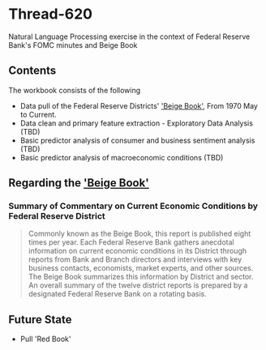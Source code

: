 # Thread-620
Natural Language Processing exercise in the context of Federal Reserve Bank's FOMC minutes and Beige Book

## Contents
The workbook consists of the following
* Data pull of the Federal Reserve Districts' ['Beige Book'](https://www.federalreserve.gov/monetarypolicy/beige-book-default.htm), From 1970 May to Current.
* Data clean and primary feature extraction - Exploratory Data Analysis (TBD)
* Basic predictor analysis of consumer and business sentiment analysis (TBD)
* Basic predictor analysis of macroeconomic conditions (TBD)

## Regarding the ['Beige Book'](https://www.federalreserve.gov/monetarypolicy/beige-book-default.htm)
### Summary of Commentary on Current Economic Conditions by Federal Reserve District

>Commonly known as the Beige Book, this report is published eight times per year. Each Federal Reserve Bank gathers anecdotal information on current economic conditions in its District through reports from Bank and Branch directors and interviews with key business contacts, economists, market experts, and other sources. The Beige Book summarizes this information by District and sector. An overall summary of the twelve district reports is prepared by a designated Federal Reserve Bank on a rotating basis.

## Future State
* Pull 'Red Book' 

